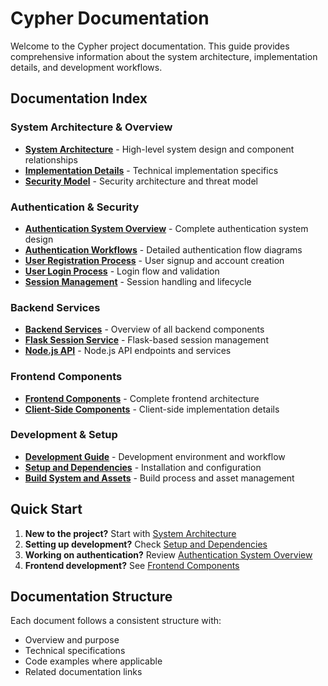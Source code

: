 # Cypher Documentation

Welcome to the Cypher project documentation. This guide provides comprehensive information about the system architecture, implementation details, and development workflows.

## Documentation Index

### System Architecture & Overview
- [**System Architecture**](System-Architecture.md) - High-level system design and component relationships
- [**Implementation Details**](Implementation-Details.md) - Technical implementation specifics
- [**Security Model**](Security-Model.md) - Security architecture and threat model

###  Authentication & Security
- [**Authentication System Overview**](Authentication-System-Overview.md) - Complete authentication system design
- [**Authentication Workflows**](Authentication-Workflows.md) - Detailed authentication flow diagrams
- [**User Registration Process**](User-Registration-Process.md) - User signup and account creation
- [**User Login Process**](User-Login-Process.md) - Login flow and validation
- [**Session Management**](Session-Management.md) - Session handling and lifecycle

### Backend Services
- [**Backend Services**](Backend-Services.md) - Overview of all backend components
- [**Flask Session Service**](Flask-Session-Service.md) - Flask-based session management
- [**Node.js API**](Node.js-API.md) - Node.js API endpoints and services

### Frontend Components
- [**Frontend Components**](Frontend-Components.md) - Complete frontend architecture
- [**Client-Side Components**](Client-Side-Components.md) - Client-side implementation details

### Development & Setup
- [**Development Guide**](Development-Guide.md) - Development environment and workflow
- [**Setup and Dependencies**](Setup-and-Dependencies.md) - Installation and configuration
- [**Build System and Assets**](Build-System-and-Assets.md) - Build process and asset management

## Quick Start

1. **New to the project?** Start with [System Architecture](System-Architecture.md)
2. **Setting up development?** Check [Setup and Dependencies](Setup-and-Dependencies.md)
3. **Working on authentication?** Review [Authentication System Overview](Authentication-System-Overview.md)
4. **Frontend development?** See [Frontend Components](Frontend-Components.md)

## Documentation Structure

Each document follows a consistent structure with:
- Overview and purpose
- Technical specifications
- Code examples where applicable
- Related documentation links

